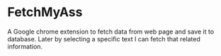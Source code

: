 # FetchMyAss
A Google chrome extension to fetch data from web page and save it to database. Later by selecting a specific text I can fetch that related information.
